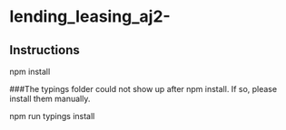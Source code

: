 # lending_leasing_aj2-

## Instructions
npm install

###The typings folder could not show up after npm install. If so, please install them manually.

npm run typings install
